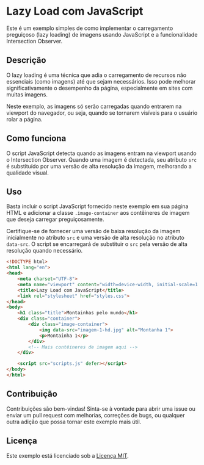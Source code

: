 # Lazy Load com JavaScript

Este é um exemplo simples de como implementar o carregamento preguiçoso (lazy loading) de imagens usando JavaScript e a funcionalidade Intersection Observer.

## Descrição

O lazy loading é uma técnica que adia o carregamento de recursos não essenciais (como imagens) até que sejam necessários. Isso pode melhorar significativamente o desempenho da página, especialmente em sites com muitas imagens.

Neste exemplo, as imagens só serão carregadas quando entrarem na viewport do navegador, ou seja, quando se tornarem visíveis para o usuário rolar a página.

## Como funciona

O script JavaScript detecta quando as imagens entram na viewport usando o Intersection Observer. Quando uma imagem é detectada, seu atributo `src` é substituído por uma versão de alta resolução da imagem, melhorando a qualidade visual.

## Uso

Basta incluir o script JavaScript fornecido neste exemplo em sua página HTML e adicionar a classe `.image-container` aos contêineres de imagem que deseja carregar preguiçosamente.

Certifique-se de fornecer uma versão de baixa resolução da imagem inicialmente no atributo `src` e uma versão de alta resolução no atributo `data-src`. O script se encarregará de substituir o `src` pela versão de alta resolução quando necessário.

```html
<!DOCTYPE html>
<html lang="en">
<head>
    <meta charset="UTF-8">
    <meta name="viewport" content="width=device-width, initial-scale=1.0">
    <title>Lazy Load com JavaScript</title>
    <link rel="stylesheet" href="styles.css">
</head>
<body>
    <h1 class="title">Montainhas pelo mundo</h1>
    <div class="container">
        <div class="image-container">
            <img data-src="imagem-1-hd.jpg" alt="Montanha 1">
            <p>Montainha 1</p>
        </div>
        <!-- Mais contêineres de imagem aqui -->
    </div>

    <script src="scripts.js" defer></script>
</body>
</html>
```

## Contribuição

Contribuições são bem-vindas! Sinta-se à vontade para abrir uma issue ou enviar um pull request com melhorias, correções de bugs, ou qualquer outra adição que possa tornar este exemplo mais útil.

## Licença

Este exemplo está licenciado sob a [Licença MIT](LICENSE).
